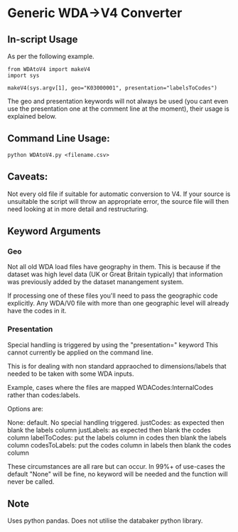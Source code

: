 
# Generic WDA->V4 Converter

## In-script Usage

As per the following example.

```
from WDAtoV4 import makeV4
import sys

makeV4(sys.argv[1], geo="K03000001", presentation="labelsToCodes")
```

The geo and presentation keywords will not always be used (you cant even use the presentation one at the comment line at the moment), their usage is explained below.


## Command Line Usage:


```python WDAtoV4.py <filename.csv>```



## Caveats:

Not every old file if suitable for automatic conversion to V4. If your source is unsuitable the script will throw an appropriate error, the source file will then need looking at in more detail and restructuring.



## Keyword Arguments


### Geo 
Not all old WDA load files have geography in them. This is because if the dataset was high level data (UK or Great Britain typically) that information was previously added by the dataset manangement system.

If processing one of these files you'll need to pass the geographic code explicitly. Any WDA/V0 file with more than one geographic level will already have the codes in it.



### Presentation

Special handling is triggered by using the "presentation=" keyword
This cannot currently be applied on the command line.
    
This is for dealing with non standard appraoched to dimensions/labels that needed to be taken with some WDA inputs. 
    
Example, cases where the files are mapped WDACodes:InternalCodes rather than codes:labels.

Options are:
    
None:              default. No special handling triggered.
justCodes:         as expected then blank the labels column
justLabels:        as expected then blank the codes column
labelToCodes:      put the labels column in codes then blank the labels column
codesToLabels:     put the codes column in labels then blank the codes column
    
These circumstances are all rare but can occur. In 99%+ of use-cases the default "None" will be fine, no keyword will be needed
and the function will never be called.

## Note

Uses python pandas. Does not utilise the databaker python library.
